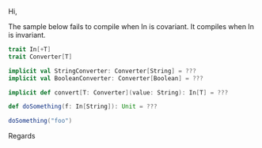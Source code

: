 Hi,

The sample below fails to compile when In is covariant. It compiles when In is invariant.


```scala
trait In[+T]
trait Converter[T]

implicit val StringConverter: Converter[String] = ???
implicit val BooleanConverter: Converter[Boolean] = ???

implicit def convert[T: Converter](value: String): In[T] = ???

def doSomething(f: In[String]): Unit = ???

doSomething("foo")
```

Regards
